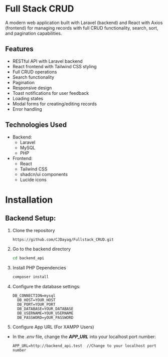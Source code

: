 # Full Stack CRUD
A modern web application built with Laravel (backend) and React with Axios (frontend) for managing records with full CRUD functionality, search, sort, and pagination capabilities.

## Features

- RESTful API with Laravel backend
- React frontend with Tailwind CSS styling
- Full CRUD operations
- Search functionality
- Pagination
- Responsive design
- Toast notifications for user feedback
- Loading states
- Modal forms for creating/editing records
- Error handling

## Technologies Used

- Backend:
  - Laravel
  - MySQL
  - PHP
- Frontend:
  - React
  - Tailwind CSS
  - shadcn/ui components
  - Lucide icons

# Installation

## Backend Setup:
1. Clone the repository
   ```bash
   https://github.com/CJDayag/Fullstack_CRUD.git
   ```
2. Go to the backend directory
   ```bash
   cd backend_api
   ```
3. Install PHP Dependencies
   ```bash
   composer install
   ```
4. Configure the database settings:
   ```text
   DB_CONNECTION=mysql
     DB_HOST=YOUR_HOST
     DB_PORT=YOUR_PORT
     DB_DATABASE=YOUR_DATABASE
     DB_USERNAME=YOUR_USERNAME
     DB_PASSWORD=yOUR_PASSWORD
   ```
5. Configure App URL (For XAMPP Users)
-  In the _.env_ file, change the **_APP_URL_** into your localhost port number:
   ```text
   APP_URL=http://backend_api.test  //Change to your localhost port number
   ```
   
   
